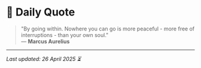 # 📜 Daily Quote

> "By going within. Nowhere you can go is more peaceful - more free of interruptions - than your own soul."  
> — **Marcus Aurelius**

---

_Last updated: 26 April 2025 ⏳_
